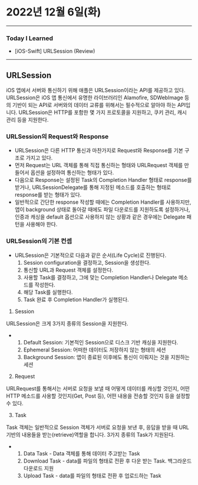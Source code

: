# 2022년 12월 6일(화)

----

### Today I Learned 

- [iOS-Swift] URLSession (Review)

---

## URLSession

iOS 앱에서 서버와 통신하기 위해 애플은 URLSession이라는 API를 제공하고 있다. URLSession은 iOS 앱 통신에서 유명한 라이브러리인 Alamofire, SDWebImage 등의 기반이 되는 API로 서버와의 데이터 교류를 위해서는 필수적으로 알아야 하는 API입니다. URLSession은 HTTP를 포함한 몇 가지 프로토콜을 지원하고, 쿠키 관리, 캐시 관리 등을 지원한다.

### URLSession의 Request와 Response

- URLSession은 다른 HTTP 통신과 마찬가지로 Request와 Response를 기본 구조로 가지고 있다.
- 먼저 Request는 URL 객체를 통해 직접 통신하는 형태와 URLRequest 객체를 만들어서 옵션을 설정하여 통신하는 형태가 있다.
- 다음으로 Response는 설정된 Task의 Completion Handler 형태로 response를 받거나, URLSessionDelegate를 통해 지정된 메소드를 호출하는 형태로 response를 받는 형태가 있다.
- 일반적으로 간단한 response 작성할 때에는 Completion Handler를 사용하지만, 앱이 background 상태로 돌아갈 때에도 파일 다운로드를 지원하도록 설정하거나, 인증과 캐싱을 default 옵션으로 사용하지 않는 상황과 같은 경우에는 Delegate 패턴을 사용해야 한다.

### URLSession의 기본 컨셉

- URLSession은 기본적으로 다음과 같은 순서(Life Cycle)로 진행된다.
  1. Session configuration을 결정하고, Session을 생성한다.
  2. 통신할 URL과 Request 객체를 설정한다.
  3. 사용할 Task를 결정하고, 그에 맞는 Completion Handler나 Delegate 메소드를 작성한다.
  4. 해당 Task를 실행한다.
  5. Task 완료 후 Completion Handler가 실행된다.

1. Session

URLSession은 크게 3가지 종류의 Session을 지원한다.

- 1. Default Session: 기본적인 Session으로 디스크 기반 캐싱을 지원한다.
  2. Ephemeral Session: 어떠한 데이터도 저장하지 않는 형태의 세션
  3. Background Session: 앱이 종료된 이후에도 통신이 이뤄지는 것을 지원하는 세션

2. Request

URLRequest를 통해서는 서버로 요청을 보낼 때 어떻게 데이터를 캐싱할 것인지, 어떤 HTTP 메소드를 사용할 것인지(Get, Post 등), 어떤 내용을 전송할 것인지 등을 설정할 수 있다.

3. Task

Task 객체는 일반적으로 Session 객체가 서버로 요청을 보낸 후, 응답을 받을 때 URL 기반의 내용들을 받는(retrieve)역할을 합니다. 3가지 종류의 Task가 지원된다.

- 1. Data Task - Data 객체를 통해 데이터 주고받는 Task
  2. Download Task - data를 파일의 형태로 전환 후 다운 받는 Task. 백그라운드 다운로드 지원
  3. Upload Task - data를 파일의 형태로 전환 후 업로드하는 Task